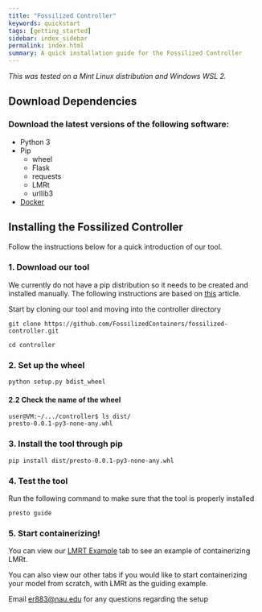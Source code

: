 ```yaml
---
title: "Fossilized Controller"
keywords: quickstart
tags: [getting_started]
sidebar: index_sidebar
permalink: index.html
summary: A quick installation guide for the Fossilized Controller
---
```


*This was tested on a Mint Linux distribution and Windows WSL 2.*

## Download Dependencies

### Download the latest versions of the following software:
* Python 3
* Pip
  - wheel
  - Flask
  - requests
  - LMRt
  - urllib3
* [Docker](/docker_install.html)

## Installing the Fossilized Controller

Follow the instructions below for a quick introduction of our tool.

### 1. Download our tool
We currently do not have a pip distribution so it needs to be created and installed manually. The following instructions are based on [this](https://realpython.com/python-wheels/) article.

Start by cloning our tool and moving into the controller directory
```console
git clone https://github.com/FossilizedContainers/fossilized-controller.git

cd controller
```

### 2. Set up the wheel
```console
python setup.py bdist_wheel
```

#### 2.2 Check the name of the wheel
```console
user@VM:~/.../controller$ ls dist/
presto-0.0.1-py3-none-any.whl
```

### 3. Install the tool through pip
```console
pip install dist/presto-0.0.1-py3-none-any.whl
```

### 4. Test the tool
Run the following command to make sure that the tool is properly installed
```console
presto guide
```

### 5. Start containerizing!
You can view our [LMRT Example](https://fossilizedcontainers.github.io/fossilized-controller/gathering_files.html) tab to see an example of containerizing LMRt.

You can also view our other tabs if you would like to start containerizing your model from scratch, with LMRt as the guiding example.

Email er883@nau.edu for any questions regarding the setup
